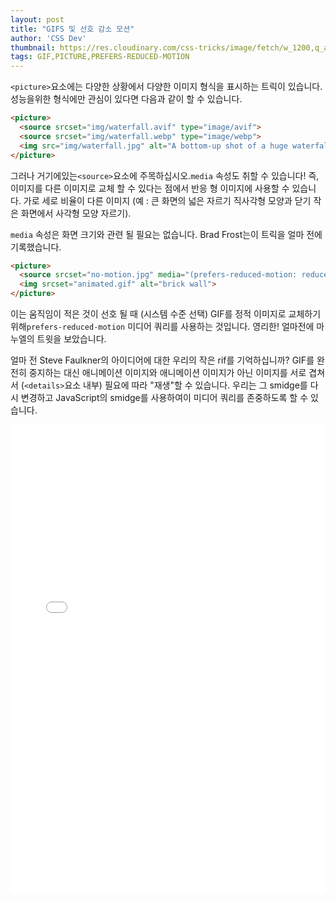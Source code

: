 ```yaml
---
layout: post
title: "GIFS 및 선호 감소 모션"
author: 'CSS Dev'
thumbnail: https://res.cloudinary.com/css-tricks/image/fetch/w_1200,q_auto,f_auto/https://css-tricks.com/wp-content/uploads/2020/05/resp-images-thumb.png
tags: GIF,PICTURE,PREFERS-REDUCED-MOTION
---
```



`<picture>`요소에는 다양한 상황에서 다양한 이미지 형식을 표시하는 트릭이 있습니다.
 성능을위한 형식에만 관심이 있다면 다음과 같이 할 수 있습니다.
 

```html
<picture>
  <source srcset="img/waterfall.avif" type="image/avif">
  <source srcset="img/waterfall.webp" type="image/webp"> 
  <img src="img/waterfall.jpg" alt="A bottom-up shot of a huge waterfall in Iceland with green moss on either side.">
</picture>
```

그러나 거기에있는`<source>`요소에 주목하십시오.`media` 속성도 취할 수 있습니다!
 즉, 이미지를 다른 이미지로 교체 할 수 있다는 점에서 반응 형 이미지에 사용할 수 있습니다. 가로 세로 비율이 다른 이미지 (예 : 큰 화면의 넓은 자르기 직사각형 모양과 닫기
 작은 화면에서 사각형 모양 자르기).
 

`media` 속성은 화면 크기와 관련 될 필요는 없습니다.
 Brad Frost는이 트릭을 얼마 전에 기록했습니다.
 

```html
<picture>
  <source srcset="no-motion.jpg" media="(prefers-reduced-motion: reduce)"></source> 
  <img srcset="animated.gif" alt="brick wall">
</picture>
```

이는 움직임이 적은 것이 선호 될 때 (시스템 수준 선택) GIF를 정적 이미지로 교체하기 위해`prefers-reduced-motion` 미디어 쿼리를 사용하는 것입니다.
 영리한!
 얼마전에 마누엘의 트윗을 보았습니다.
 

얼마 전 Steve Faulkner의 아이디어에 대한 우리의 작은 rif를 기억하십니까?
 GIF를 완전히 중지하는 대신 애니메이션 이미지와 애니메이션 이미지가 아닌 이미지를 서로 겹쳐서 (`<details>`요소 내부) 필요에 따라 "재생"할 수 있습니다.
 우리는 그 smidge를 다시 변경하고 JavaScript의 smidge를 사용하여이 미디어 쿼리를 존중하도록 할 수 있습니다.
 

<div class="wp-block-cp-codepen-gutenberg-embed-block cp_embed_wrapper resizable" style="height: 750px;"><iframe id="cp_embed_xxOdvxR" src="//codepen.io/anon/embed/xxOdvxR?height=750&amp;theme-id=1&amp;slug-hash=xxOdvxR&amp;default-tab=js,result" height="750" scrolling="no" frameborder="0" allowfullscreen="" allowpaymentrequest="" name="CodePen Embed xxOdvxR" title="CodePen Embed xxOdvxR" class="cp_embed_iframe" style="width: 100%; overflow: hidden; height: 100%;">CodePen Embed Fallback</iframe><div class="win-size-grip" style="touch-action: none;"></div></div>